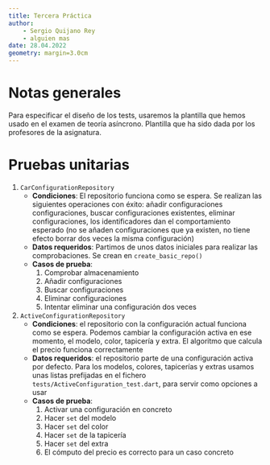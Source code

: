 ```yaml
---
title: Tercera Práctica
author:
    - Sergio Quijano Rey
    - alguien mas
date: 28.04.2022
geometry: margin=3.0cm
---
```


# Notas generales

Para especificar el diseño de los tests, usaremos la plantilla que hemos usado en el examen de teoría asíncrono. Plantilla que ha sido dada por los profesores de la asignatura.

# Pruebas unitarias

1. `CarConfigurationRepository`
    - **Condiciones**: El repositorio funciona como se espera. Se realizan las siguientes operaciones con éxito: añadir configuraciones configuraciones, buscar configuraciones existentes, eliminar configuraciones, los identificadores dan el comportamiento esperado (no se añaden configuraciones que ya existen, no tiene efecto borrar dos veces la misma configuración)
    - **Datos requeridos**: Partimos de unos datos iniciales para realizar las comprobaciones. Se crean en `create_basic_repo()`
    - **Casos de prueba**:
        1. Comprobar almacenamiento
        2. Añadir configuraciones
        3. Buscar configuraciones
        4. Eliminar configuraciones
        5. Intentar eliminar una configuración dos veces
2. `ActiveConfigurationRepository`
    - **Condiciones**: el repositorio con la configuración actual funciona como se espera. Podemos cambiar la configuración activa en ese momento, el modelo, color, tapicería y extra. El algoritmo que calcula el precio funciona correctamente
    - **Datos requeridos**: el repositorio parte de una configuración activa por defecto. Para los modelos, colores, tapicerías y extras usamos unas listas prefijadas en el fichero `tests/ActiveConfiguration_test.dart`, para servir como opciones a usar
    - **Casos de prueba**:
        1. Activar una configuración en concreto
        2. Hacer `set` del modelo
        3. Hacer `set` del color
        4. Hacer `set` de la tapicería
        5. Hacer `set` del extra
        6. El cómputo del precio es correcto para un caso concreto

